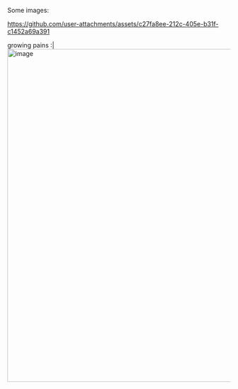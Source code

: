 Some images:

https://github.com/user-attachments/assets/c27fa8ee-212c-405e-b31f-c1452a69a391

growing pains :|
<img width="752" alt="image" src="https://github.com/user-attachments/assets/d98fe28b-0d0e-414b-a6a9-6d18887bf367" />
